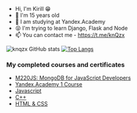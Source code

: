 - Hi, I'm Kirill 😁
- 🌱 I'm 15 years old
- 💞️ I am studying at Yandex.Academy 
- 😝 I'm trying to learn Django, Flask and Node
- 📫 You can contact me - https://t.me/knQzx

![knqzx GitHub stats](https://github-readme-stats.vercel.app/api?username=knqzx&show_icons=true&theme=radical)
[![Top Langs](https://github-readme-stats.vercel.app/api/top-langs/?username=knQzx&layout=compact)](https://github.com/knQzx/github-readme-stats)

### My completed courses and certificates
-  [M220JS: MongoDB for JavaScript Developers](https://university.mongodb.com/course_completion/0ba4a930-bf77-4b36-ad07-84ff38db9f6e?utm_source=copy&utm_medium=social&utm_campaign=university_social_sharing)
-  [Yandex.Academy 1 Course](https://lyceum.yandex.ru/certificate/check/?certNumber=210148024&lastName=%D0%9D%D0%BE%D0%B2%D0%B8%D0%BA%D0%BE%D0%B2)
-  [Javascript](https://stepik.org/certificate/dfe24bc39ff9670dd33be71c948257fb91ba33ff.pdf)
-  [C++](https://stepik.org/certificate/5eb8d34a8d67002b086ce2d6a8366dce2c7fbb7d.pdf)
-  [HTML & CSS](https://stepik.org/certificate/54384ff68561a71626c91419f7cc695ab86eb90a.pdf)

<!---
knQzx/knQzx is a ✨ special ✨ repository because its `README.md` (this file) appears on your GitHub profile.
You can click the Preview link to take a look at your changes.
--->
